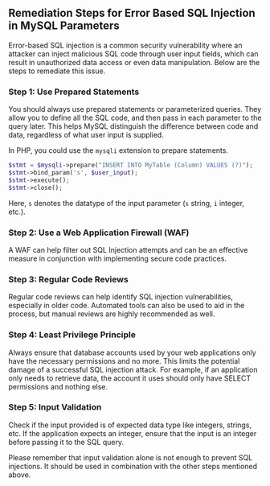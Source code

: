 

## Remediation Steps for Error Based SQL Injection in MySQL Parameters

Error-based SQL injection is a common security vulnerability where an attacker can inject malicious SQL code through user input fields, which can result in unauthorized data access or even data manipulation. Below are the steps to remediate this issue. 

### Step 1: Use Prepared Statements

You should always use prepared statements or parameterized queries. They allow you to define all the SQL code, and then pass in each parameter to the query later. This helps MySQL distinguish the difference between code and data, regardless of what user input is supplied.

In PHP, you could use the `mysqli` extension to prepare statements.

```php
$stmt = $mysqli->prepare("INSERT INTO MyTable (Column) VALUES (?)");
$stmt->bind_param('s', $user_input);
$stmt->execute();
$stmt->close();
```

Here, `s` denotes the datatype of the input parameter (`s` string, `i` integer, etc.).

### Step 2: Use a Web Application Firewall (WAF)

A WAF can help filter out SQL Injection attempts and can be an effective measure in conjunction with implementing secure code practices.

### Step 3: Regular Code Reviews

Regular code reviews can help identify SQL injection vulnerabilities, especially in older code. Automated tools can also be used to aid in the process, but manual reviews are highly recommended as well.

### Step 4: Least Privilege Principle

Always ensure that database accounts used by your web applications only have the necessary permissions and no more. This limits the potential damage of a successful SQL injection attack. For example, if an application only needs to retrieve data, the account it uses should only have SELECT permissions and nothing else.

### Step 5: Input Validation

Check if the input provided is of expected data type like integers, strings, etc. If the application expects an integer, ensure that the input is an integer before passing it to the SQL query.

Please remember that input validation alone is not enough to prevent SQL injections. It should be used in combination with the other steps mentioned above.